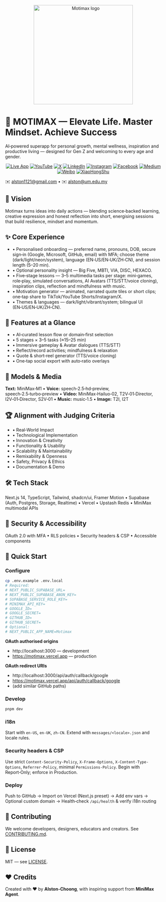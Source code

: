 <p align="center"><img src="https://github.com/Alston-Choong/motimax/blob/main/assets/MOTIMAX.jpg" alt="Motimax logo" width="320"/></p>

# 🚀 MOTIMAX — Elevate Life. Master Mindset. Achieve Success

AI‑powered superapp for personal growth, mental wellness, inspiration and productive living — designed for Gen Z and welcoming to every age and gender.

<p align="center">
<a href="https://motimax.vercel.app/"><img src="https://img.shields.io/badge/Live%20App-success?style=for-the-badge&logo=vercel&logoColor=white&color=005cff" alt="Live App"/></a> <a href="https://youtube.com/@AlstonChoong"><img src="https://img.shields.io/badge/YouTube-red?style=for-the-badge&logo=youtube&logoColor=white&color=ff0000" alt="YouTube"/></a> <a href="https://x.com/AlstonChoong"><img src="https://img.shields.io/badge/X-black?style=for-the-badge&logo=x&logoColor=white&color=000000" alt="X"/></a> <a href="https://www.linkedin.com/in/alstonchoong"><img src="https://img.shields.io/badge/LinkedIn-blue?style=for-the-badge&logo=linkedin&logoColor=white&color=0077b5" alt="LinkedIn"/></a> <a href="https://www.instagram.com/dr.alstonchoong"><img src="https://img.shields.io/badge/Instagram-purple?style=for-the-badge&logo=instagram&logoColor=white&color=e4405f" alt="Instagram"/></a> <a href="https://www.facebook.com/dr.alstonchoong"><img src="https://img.shields.io/badge/Facebook-blue?style=for-the-badge&logo=facebook&logoColor=white&color=1877f2" alt="Facebook"/></a> <a href="https://medium.com/@dr.alstonchoong"><img src="https://img.shields.io/badge/Medium-black?style=for-the-badge&logo=medium&logoColor=white&color=000000" alt="Medium"/></a> <a href="https://weibo.com/u/7946325478"><img src="https://img.shields.io/badge/Weibo-red?style=for-the-badge&logo=sina-weibo&logoColor=white&color=e6162d" alt="Weibo"/></a> <a href="https://www.xiaohongshu.com/user/profile/b93232ab"><img src="https://img.shields.io/badge/XiaoHongShu-red?style=for-the-badge&logo=xiaohongshu&logoColor=white&color=ff2442" alt="XiaoHongShu"/></a>
</p>

✉️ [alston1121@gmail.com](mailto:alston1121@gmail.com)  •  ✉️ [alston@um.edu.my](mailto:alston@um.edu.my)

## 🎯 Vision

Motimax turns ideas into daily actions — blending science‑backed learning, creative expression and honest reflection into short, energising sessions that build resilience, mindset and momentum.

## ✨ Core Experience

- • Personalised onboarding — preferred name, pronouns, DOB, secure sign‑in (Google, Microsoft, GitHub, email) with MFA; choose theme (dark/light/neon/system), language (EN‑US/EN‑UK/ZH‑CN), and session length (5–20 min).
- • Optional personality insight — Big Five, MBTI, VIA, DISC, HEXACO.
- • Five‑stage lessons — 3–5 multimedia tasks per stage: mini‑games, role‑play, simulated conversations, AI Avatars (TTS/STT/voice cloning), inspiration clips, reflection and mindfulness with music.
- • Motivation generator — animated, narrated quote tiles or short clips; one‑tap share to TikTok/YouTube Shorts/Instagram/X.
- • Themes & languages — dark/light/vibrant/system; bilingual UI (EN‑US/EN‑UK/ZH‑CN).

## 🧩 Features at a Glance

- • AI‑curated lesson flow or domain‑first selection
- • 5 stages × 3–5 tasks (≈15–25 min)
- • Immersive gameplay & Avatar dialogues (TTS/STT)
- • Reflect/record activities; mindfulness & relaxation
- • Quote & short‑reel generator (TTS/voice cloning)
- • One‑tap social export with auto‑ratio overlays

## 🧠 Models & Media

**Text:** MiniMax‑M1 • **Voice:** speech‑2.5‑hd‑preview, speech‑2.5‑turbo‑preview • **Video:** MiniMax‑Hailuo‑02, T2V‑01‑Director, I2V‑01‑Director, S2V‑01 • **Music:** music‑1.5 • **Image:** T2I, I2T

## 🏆 Alignment with Judging Criteria

- • Real‑World Impact 
- • Technological Implementation 
- • Innovation & Creativity 
- • Functionality & Usability 
- • Scalability & Maintainability 
- • Remixability & Openness 
- • Safety, Privacy & Ethics 
- • Documentation & Demo

## 🛠 Tech Stack

Next.js 14, TypeScript, Tailwind, shadcn/ui, Framer Motion • Supabase (Auth, Postgres, Storage, Realtime) • Vercel • Upstash Redis • MiniMax multimodal APIs

## 🔐 Security & Accessibility

OAuth 2.0 with MFA • RLS policies • Security headers & CSP • Accessible components

## 🚀 Quick Start

### **Configure**

```bash
cp .env.example .env.local
# Required:
# NEXT_PUBLIC_SUPABASE_URL=
# NEXT_PUBLIC_SUPABASE_ANON_KEY=
# SUPABASE_SERVICE_ROLE_KEY=
# MINIMAX_API_KEY=
# GOOGLE_ID=
# GOOGLE_SECRET=
# GITHUB_ID=
# GITHUB_SECRET=
# Optional:
# NEXT_PUBLIC_APP_NAME=Motimax
```

**OAuth authorised origins**
- http://localhost:3000 — development
- https://motimax.vercel.app — production

**OAuth redirect URIs**
- http://localhost:3000/api/auth/callback/google
- https://motimax.vercel.app/api/auth/callback/google
- (add similar GitHub paths)

### Develop

```bash
pnpm dev
```

### i18n

Start with `en-US`, `en-UK`, `zh-CN`. Extend with `messages/<locale>.json` and locale rules.

### Security headers & CSP

Use strict `Content-Security-Policy`, `X-Frame-Options`, `X-Content-Type-Options`, `Referrer-Policy`, minimal `Permissions-Policy`. Begin with Report‑Only; enforce in Production.

### Deploy

Push to GitHub → Import on Vercel (Next.js preset) → Add env vars → Optional custom domain → Health‑check `/api/health` & verify i18n routing

## 🤝 Contributing

We welcome developers, designers, educators and creators. See [CONTRIBUTING.md](./CONTRIBUTING.md).

## 📄 License

MIT — see [LICENSE](./LICENSE).

## ❤️ Credits

Created with ❤️ by **Alston-Choong**, with inspiring support from **MiniMax Agent**.
